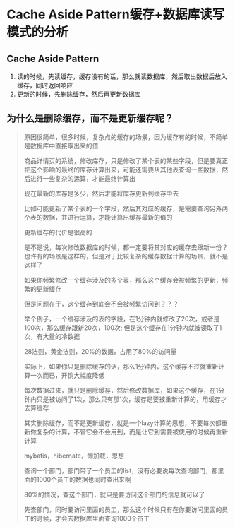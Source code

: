 # Cache Aside Pattern缓存+数据库读写模式的分析

## Cache Aside Pattern

1. 读的时候，先读缓存，缓存没有的话，那么就读数据库，然后取出数据后放入缓存，同时返回响应
2. 更新的时候，先删除缓存，然后再更新数据库

## 为什么是删除缓存，而不是更新缓存呢？

> 原因很简单，很多时候，复杂点的缓存的场景，因为缓存有的时候，不简单是数据库中直接取出来的值
>
> 商品详情页的系统，修改库存，只是修改了某个表的某些字段，但是要真正把这个影响的最终的库存计算出来，可能还需要从其他表查询一些数据，然后进行一些复杂的运算，才能最终计算出
>
> 现在最新的库存是多少，然后才能将库存更新到缓存中去
>
> 比如可能更新了某个表的一个字段，然后其对应的缓存，是需要查询另外两个表的数据，并进行运算，才能计算出缓存最新的值的
>
> 更新缓存的代价是很高的
>
> 是不是说，每次修改数据库的时候，都一定要将其对应的缓存去跟新一份？也许有的场景是这样的，但是对于比较复杂的缓存数据计算的场景，就不是这样了
>
> 如果你频繁修改一个缓存涉及的多个表，那么这个缓存会被频繁的更新，频繁的更新缓存
>
> 但是问题在于，这个缓存到底会不会被频繁访问到？？？
>
> 举个例子，一个缓存涉及的表的字段，在1分钟内就修改了20次，或者是100次，那么缓存跟新20次，100次; 但是这个缓存在1分钟内就被读取了1次，有大量的冷数据
>
> 28法则，黄金法则，20%的数据，占用了80%的访问量
>
> 实际上，如果你只是删除缓存的话，那么1分钟内，这个缓存不过就重新计算一次而已，开销大幅度降低
>
> 每次数据过来，就只是删除缓存，然后修改数据库，如果这个缓存，在1分钟内只是被访问了1次，那么只有那1次，缓存是要被重新计算的，用缓存才去算缓存
>
> 其实删除缓存，而不是更新缓存，就是一个lazy计算的思想，不要每次都重新做复杂的计算，不管它会不会用到，而是让它到需要被使用的时候再重新计算
>
> mybatis，hibernate，懒加载，思想
>
> 查询一个部门，部门带了一个员工的list，没有必要说每次查询部门，都里面的1000个员工的数据也同时查出来啊
>
> 80%的情况，查这个部门，就只是要访问这个部门的信息就可以了
>
> 先查部门，同时要访问里面的员工，那么这个时候只有在你要访问里面的员工的时候，才会去数据库里面查询1000个员工